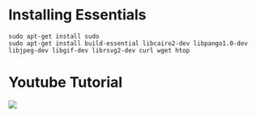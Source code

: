 # Installing Essentials
```
sudo apt-get install sudo
sudo apt-get install build-essential libcairo2-dev libpango1.0-dev libjpeg-dev libgif-dev librsvg2-dev curl wget htop
```

# Youtube Tutorial
[![](http://img.youtube.com/vi/mj0nKw3GQlc/0.jpg)](http://www.youtube.com/watch?v=mj0nKw3GQlc "Linux Tutorial")
